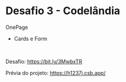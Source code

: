 <h1>Desafio 3 - Codelândia</h1>
    <p>OnePage</p>
     <ul>
        <li>Cards e Form</li>
    </ul>
    <br>
    <p>Desafio: <a href="https://bit.ly/3MwbxTR" target="_blank">https://bit.ly/3MwbxTR</a></p>
    <p>Prévia do projeto: <a href="https://h1237j.csb.app/" target="_blank">https://h1237j.csb.app/</a></p>